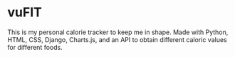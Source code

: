 # vuFIT
This is my personal calorie tracker to keep me in shape. Made with Python, HTML, CSS, Django, Charts.js, and an API to obtain different caloric values for different foods.
